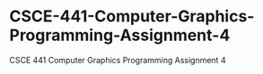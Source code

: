 # CSCE-441-Computer-Graphics-Programming-Assignment-4
CSCE 441 Computer Graphics Programming Assignment 4
